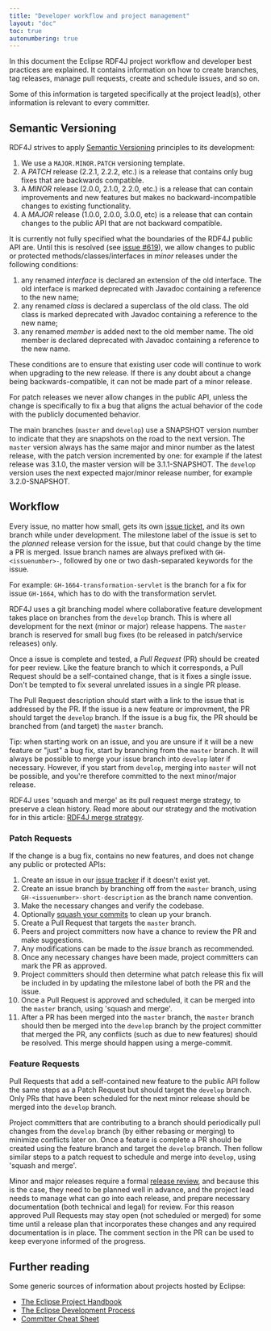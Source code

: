 ```yaml
---
title: "Developer workflow and project management"
layout: "doc"
toc: true
autonumbering: true
---
```


In this document the Eclipse RDF4J project workflow and developer best practices are explained. It contains information on how to create branches, tag releases, manage pull requests, create and schedule issues, and so on.
<!--more-->
Some of this information is targeted specifically at the project lead(s), other information is relevant to every committer.

## Semantic Versioning

RDF4J strives to apply [Semantic Versioning](http://www.semver.org/) principles to its development:

1. We use a `MAJOR.MINOR.PATCH` versioning template.
2. A *PATCH* release (2.2.1, 2.2.2, etc.) is a release that contains only bug fixes that are backwards compatible.
3. A *MINOR* release (2.0.0, 2.1.0, 2.2.0, etc.) is a release that can contain improvements and new features but makes no backward-incompatible changes to existing functionality.
4. A *MAJOR* release (1.0.0, 2.0.0, 3.0.0, etc) is a release that can contain changes to the public API that are not backward compatible.

It is currently not fully specified what the boundaries of the RDF4J public API are. Until this is resolved (see [issue #619](https://github.com/eclipse/rdf4j/issues/619)), we allow changes to public or protected methods/classes/interfaces in *minor* releases under the following conditions:

1. any renamed _interface_ is declared an extension of the old interface. The old interface is marked deprecated with Javadoc containing a reference to the new name;
2. any renamed _class_ is declared a superclass of the old class. The old class is marked deprecated with Javadoc containing a reference to the new name;
3. any renamed _member_ is added next to the old member name. The old member is declared deprecated with Javadoc containing a reference to the new name.

These conditions are to ensure that existing user code will continue to work when upgrading to the new release. If there is any doubt about a change being backwards-compatible, it can not be made part of a minor release.

For patch releases we never allow changes in the public API, unless the change is specifically to fix a bug that aligns the actual behavior of the code with the publicly documented behavior.

The main branches (`master` and `develop`) use a SNAPSHOT version number to indicate that they are snapshots on the road to the next version. The `master` version always has the same major and minor number as the latest release, with the patch version incremented by one: for example if the latest release was 3.1.0, the master version will be 3.1.1-SNAPSHOT. The `develop` version uses the next expected major/minor release number, for example 3.2.0-SNAPSHOT.

## Workflow

Every issue, no matter how small, gets its own [issue
ticket](https://github.com/eclipse/rdf4j/issues), and its own branch while
under development. The milestone label of the issue is set to the *planned*
release version for the issue, but that could change by the time a PR is
merged. Issue branch names are always prefixed with `GH-<issuenumber>-`,
followed by one or two dash-separated keywords for the issue.

For example: `GH-1664-transformation-servlet` is the branch for a fix for issue
`GH-1664`, which has to do with the transformation servlet.

RDF4J uses a git branching model where collaborative feature development takes
place on branches from the `develop` branch. This is where all development for
the next (minor or major) release happens. The `master` branch is reserved for
small bug fixes (to be released in patch/service releases) only.

Once a issue is complete and tested, a *Pull Request* (PR) should be created
for peer review. Like the feature branch to which it corresponds, a Pull
Request should be a self-contained change, that is it fixes a single issue.
Don't be tempted to fix several unrelated issues in a single PR please.

The Pull Request description should start with a link to the
issue that is addressed by the PR. If the issue is a new feature or improvment,
the PR should target the `develop` branch. If the issue is a bug fix, the PR
should be branched from (and target) the `master` branch.

Tip: when starting work on an issue, and you are unsure if it will be a new
feature or "just" a bug fix, start by branching from the `master` branch. It
will always be possible to merge your issue branch into `develop` later if
necessary. However, if you start from `develop`, merging into `master` will not
be possible, and you're therefore committed to the next minor/major release.

RDF4J uses 'squash and merge' as its pull request merge strategy, to preserve a
clean history. Read more about our strategy and the motivation for in this
article: [RDF4J merge strategy](/documentation/developer/merge-strategy/).

### Patch Requests

If the change is a bug fix, contains no new features, and does not change any public or protected APIs:

1. Create an issue in our [issue tracker](https://github.com/eclipse/rdf4j/issues) if it doesn't exist yet.
1. Create an issue branch by branching off from the `master` branch, using `GH-<issuenumber>-short-description` as the branch name convention.
2. Make the necessary changes and verify the codebase.
3. Optionally [squash your commits](../squashing) to clean up your branch.
3. Create a Pull Request that targets the `master` branch.
4. Peers and project committers now have a chance to review the PR and make suggestions.
5. Any modifications can be made to the _issue_ branch as recommended.
6. Once any necessary changes have been made, project committers can mark the PR as approved.
7. Project committers should then determine what patch release this fix will be included in by updating the milestone label of both the PR and the issue.
8. Once a Pull Request is approved and scheduled, it can be merged into the `master` branch, using 'squash and merge'.
9. After a PR has been merged into the `master` branch, the `master` branch should
then be merged into the `develop` branch by the project committer that merged the PR,
any conflicts (such as due to new features) should be resolved. This merge should happen using a merge-commit.

### Feature Requests

Pull Requests that add a self-contained new feature to the public API follow
the same steps as a Patch Request but should target the `develop` branch.
Only PRs that have been scheduled for the next minor release
should be merged into the `develop` branch.

Project committers that are contributing to a branch should periodically
pull changes from the `develop` branch (by either rebasing or merging) to minimize conflicts later on.
Once a feature is complete a PR should be created using the feature branch and target the `develop` branch.
Then follow similar steps to a patch request to schedule and merge into `develop`, using 'squash and merge'.

Minor and major releases require a formal [release
review](https://www.eclipse.org/projects/handbook/#release-review), and because
this is the case, they need to be planned well in advance, and the project lead
needs to manage what can go into each release, and prepare necessary
documentation (both technical and legal) for review. For this reason approved
Pull Requests may stay open (not scheduled or merged) for some time until a
release plan that incorporates these changes and any required documentation is
in place.  The comment section in the PR can be used to keep everyone informed
of the progress.

## Further reading

Some generic sources of information about projects hosted by Eclipse:

* [The Eclipse Project Handbook](https://www.eclipse.org/projects/handbook/)
* [The Eclipse Development Process](https://eclipse.org/projects/dev_process/index-quick.php)
* [Committer Cheat Sheet](https://wiki.eclipse.org/Development_Resources/Committer_Cheat_Sheet)

